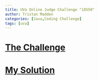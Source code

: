 ```yaml
---
title: UVa Online Judge Challenge "10550"
author: Tristan Madden
categories: [Java,Coding Challenge]
tags: [uva]
---
```

<h1><a href="https://onlinejudge.org/index.php?option=onlinejudge&page=show_problem&problem=1491">The Challenge</a></h1>
<div style="background:white">
<object data="{{ site.url }}{{ site.baseurl }}/assets/pdf/10550.pdf"  width="100%" height="700px" type="application/pdf"></object>
</div>
<h1><a href="https://gist.github.com/Trimad/db3197d5a0cfc2610020dc54cce4cb29#file-main-java">My Solution</a></h1>
<script src="https://gist.github.com/Trimad/db3197d5a0cfc2610020dc54cce4cb29.js"></script>